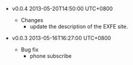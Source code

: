 * v0.0.4 2013-05-20T14:50:00 UTC+0800
  - Changes
    * update the description of the EXFE site.

* v0.0.3 2013-05-16T16:27:00 UTC+0800
  - Bug fix
    *  phone subscribe
